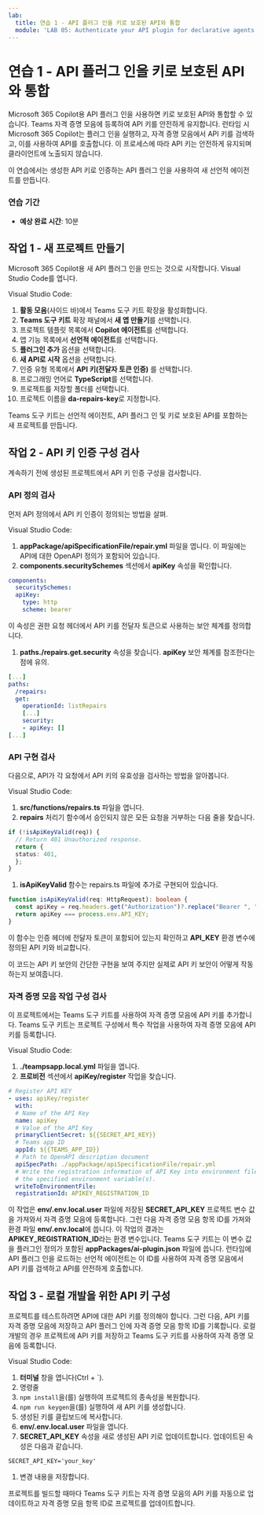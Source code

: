 ```yaml
---
lab:
  title: 연습 1 - API 플러그 인을 키로 보호된 API와 통합
  module: 'LAB 05: Authenticate your API plugin for declarative agents with secured APIs'
---
```


# 연습 1 - API 플러그 인을 키로 보호된 API와 통합

Microsoft 365 Copilot용 API 플러그 인을 사용하면 키로 보호된 API와 통합할 수 있습니다. Teams 자격 증명 모음에 등록하여 API 키를 안전하게 유지합니다. 런타임 시 Microsoft 365 Copilot는 플러그 인을 실행하고, 자격 증명 모음에서 API 키를 검색하고, 이를 사용하여 API를 호출합니다. 이 프로세스에 따라 API 키는 안전하게 유지되며 클라이언트에 노출되지 않습니다.

이 연습에서는 생성한 API 키로 인증하는 API 플러그 인을 사용하여 새 선언적 에이전트를 만듭니다.

### 연습 기간

- **예상 완료 시간**: 10분

## 작업 1 - 새 프로젝트 만들기

Microsoft 365 Copilot용 새 API 플러그 인을 만드는 것으로 시작합니다. Visual Studio Code를 엽니다.

Visual Studio Code:

1. **활동 모음**(사이드 바)에서 Teams 도구 키트 확장을 활성화합니다.
1. **Teams 도구 키트** 확장 패널에서 **새 앱 만들기**를 선택합니다.
1. 프로젝트 템플릿 목록에서 **Copilot 에이전트**를 선택합니다.
1. 앱 기능 목록에서 **선언적 에이전트**를 선택합니다.
1. **플러그인 추가** 옵션을 선택합니다.
1. **새 API로 시작** 옵션을 선택합니다.
1. 인증 유형 목록에서 **API 키(전달자 토큰 인증)** 를 선택합니다.
1. 프로그래밍 언어로 **TypeScript**를 선택합니다.
1. 프로젝트를 저장할 폴더를 선택합니다.
1. 프로젝트 이름을 **da-repairs-key**로 지정합니다.

Teams 도구 키트는 선언적 에이전트, API 플러그 인 및 키로 보호된 API를 포함하는 새 프로젝트를 만듭니다.

## 작업 2 - API 키 인증 구성 검사

계속하기 전에 생성된 프로젝트에서 API 키 인증 구성을 검사합니다.

### API 정의 검사

먼저 API 정의에서 API 키 인증이 정의되는 방법을 살펴.

Visual Studio Code:

1. **appPackage/apiSpecificationFile/repair.yml** 파일을 엽니다. 이 파일에는 API에 대한 OpenAPI 정의가 포함되어 있습니다.
1. **components.securitySchemes** 섹션에서 **apiKey** 속성을 확인합니다.

  ```yml
  components:
    securitySchemes:
    apiKey:
      type: http
      scheme: bearer
  ```

  이 속성은 권한 요청 헤더에서 API 키를 전달자 토큰으로 사용하는 보안 체계를 정의합니다.

1. **paths./repairs.get.security** 속성을 찾습니다. **apiKey** 보안 체계를 참조한다는 점에 유의.

  ```yml
  [...]
  paths:
    /repairs:
    get:
      operationId: listRepairs
      [...]
      security:
      - apiKey: []
  [...] 
  ```

### API 구현 검사

다음으로, API가 각 요청에서 API 키의 유효성을 검사하는 방법을 알아봅니다.

Visual Studio Code:

1. **src/functions/repairs.ts** 파일을 엽니다.
1. **repairs** 처리기 함수에서 승인되지 않은 모든 요청을 거부하는 다음 줄을 찾습니다.

  ```typescript
  if (!isApiKeyValid(req)) {
    // Return 401 Unauthorized response.
    return {
    status: 401,
    };
  } 
  ```

1. **isApiKeyValid** 함수는 repairs.ts 파일에 추가로 구현되어 있습니다.

  ```typescript
  function isApiKeyValid(req: HttpRequest): boolean {
    const apiKey = req.headers.get("Authorization")?.replace("Bearer ", "").trim();
    return apiKey === process.env.API_KEY;
  }
  ```

  이 함수는 인증 헤더에 전달자 토큰이 포함되어 있는지 확인하고 **API_KEY** 환경 변수에 정의된 API 키와 비교합니다.

이 코드는 API 키 보안의 간단한 구현을 보여 주지만 실제로 API 키 보안이 어떻게 작동하는지 보여줍니다.

### 자격 증명 모음 작업 구성 검사

이 프로젝트에서는 Teams 도구 키트를 사용하여 자격 증명 모음에 API 키를 추가합니다. Teams 도구 키트는 프로젝트 구성에서 특수 작업을 사용하여 자격 증명 모음에 API 키를 등록합니다.

Visual Studio Code:

1. **./teampsapp.local.yml** 파일을 엽니다.
1. **프로비전** 섹션에서 **apiKey/register** 작업을 찾습니다.

  ```yml
  # Register API KEY
  - uses: apiKey/register
    with:
    # Name of the API Key
    name: apiKey
    # Value of the API Key
    primaryClientSecret: ${{SECRET_API_KEY}}
    # Teams app ID
    appId: ${{TEAMS_APP_ID}}
    # Path to OpenAPI description document
    apiSpecPath: ./appPackage/apiSpecificationFile/repair.yml
    # Write the registration information of API Key into environment file for
    # the specified environment variable(s).
    writeToEnvironmentFile:
    registrationId: APIKEY_REGISTRATION_ID
  ```

  이 작업은 **env/.env.local.user** 파일에 저장된 **SECRET_API_KEY** 프로젝트 변수 값을 가져와서 자격 증명 모음에 등록합니다. 그런 다음 자격 증명 모음 항목 ID를 가져와 환경 파일 **env/.env.local**에 씁니다. 이 작업의 결과는 **APIKEY_REGISTRATION_ID**라는 환경 변수입니다. Teams 도구 키트는 이 변수 값을 플러그인 정의가 포함된 **appPackages/ai-plugin.json** 파일에 씁니다. 런타임에 API 플러그 인을 로드하는 선언적 에이전트는 이 ID를 사용하여 자격 증명 모음에서 API 키를 검색하고 API를 안전하게 호출합니다.

## 작업 3 - 로컬 개발을 위한 API 키 구성

프로젝트를 테스트하려면 API에 대한 API 키를 정의해야 합니다. 그런 다음, API 키를 자격 증명 모음에 저장하고 API 플러그 인에 자격 증명 모음 항목 ID를 기록합니다. 로컬 개발의 경우 프로젝트에 API 키를 저장하고 Teams 도구 키트를 사용하여 자격 증명 모음에 등록합니다.

Visual Studio Code:

1. **터미널** 창을 엽니다(Ctrl + `).
1. 명령줄
  1. `npm install`을(를) 실행하여 프로젝트의 종속성을 복원합니다.
  1. `npm run keygen`을(를) 실행하여 새 API 키를 생성합니다.
  1. 생성된 키를 클립보드에 복사합니다.
1. **env/.env.local.user** 파일을 엽니다.
1. **SECRET_API_KEY** 속성을 새로 생성된 API 키로 업데이트합니다. 업데이트된 속성은 다음과 같습니다.

  ```text
  SECRET_API_KEY='your_key'
  ```

1. 변경 내용을 저장합니다.

프로젝트를 빌드할 때마다 Teams 도구 키트는 자격 증명 모음의 API 키를 자동으로 업데이트하고 자격 증명 모음 항목 ID로 프로젝트를 업데이트합니다.